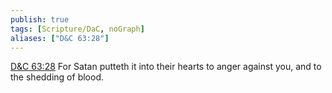 ```yaml
---
publish: true
tags: [Scripture/DaC, noGraph]
aliases: ["D&C 63:28"]
---
```

[D&C 63:28](https://churchofjesuschrist.org/study/scriptures/dc-testament/dc/63?lang=eng&id=p28#p28) For Satan putteth it into their hearts to anger against you, and to the shedding of blood.
